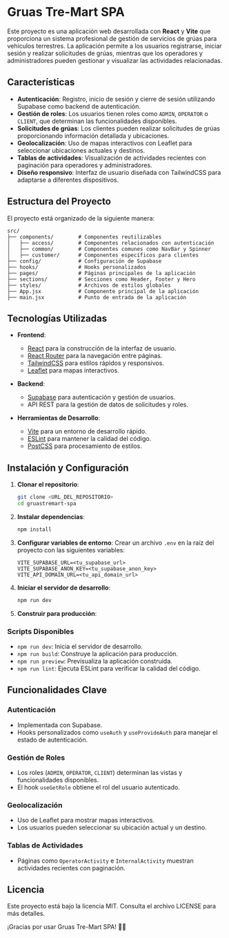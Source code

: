 # Gruas Tre-Mart SPA

Este proyecto es una aplicación web desarrollada con **React** y **Vite** que proporciona un sistema profesional de gestión de servicios de grúas para vehículos terrestres. La aplicación permite a los usuarios registrarse, iniciar sesión y realizar solicitudes de grúas, mientras que los operadores y administradores pueden gestionar y visualizar las actividades relacionadas.

## Características

- **Autenticación**: Registro, inicio de sesión y cierre de sesión utilizando Supabase como backend de autenticación.
- **Gestión de roles**: Los usuarios tienen roles como `ADMIN`, `OPERATOR` o `CLIENT`, que determinan las funcionalidades disponibles.
- **Solicitudes de grúas**: Los clientes pueden realizar solicitudes de grúas proporcionando información detallada y ubicaciones.
- **Geolocalización**: Uso de mapas interactivos con Leaflet para seleccionar ubicaciones actuales y destinos.
- **Tablas de actividades**: Visualización de actividades recientes con paginación para operadores y administradores.
- **Diseño responsivo**: Interfaz de usuario diseñada con TailwindCSS para adaptarse a diferentes dispositivos.

## Estructura del Proyecto

El proyecto está organizado de la siguiente manera:

```
src/
├── components/        # Componentes reutilizables
│   ├── access/        # Componentes relacionados con autenticación
│   ├── common/        # Componentes comunes como NavBar y Spinner
│   ├── customer/      # Componentes específicos para clientes
├── config/            # Configuración de Supabase
├── hooks/             # Hooks personalizados
├── pages/             # Páginas principales de la aplicación
├── sections/          # Secciones como Header, Footer y Hero
├── styles/            # Archivos de estilos globales
├── App.jsx            # Componente principal de la aplicación
├── main.jsx           # Punto de entrada de la aplicación
```

## Tecnologías Utilizadas

- **Frontend**:
  - [React](https://reactjs.org/) para la construcción de la interfaz de usuario.
  - [React Router](https://reactrouter.com/) para la navegación entre páginas.
  - [TailwindCSS](https://tailwindcss.com/) para estilos rápidos y responsivos.
  - [Leaflet](https://leafletjs.com/) para mapas interactivos.

- **Backend**:
  - [Supabase](https://supabase.com/) para autenticación y gestión de usuarios.
  - API REST para la gestión de datos de solicitudes y roles.

- **Herramientas de Desarrollo**:
  - [Vite](https://vitejs.dev/) para un entorno de desarrollo rápido.
  - [ESLint](https://eslint.org/) para mantener la calidad del código.
  - [PostCSS](https://postcss.org/) para procesamiento de estilos.

## Instalación y Configuración

1. **Clonar el repositorio**:
   ```bash
   git clone <URL_DEL_REPOSITORIO>
   cd gruastremart-spa
   ```

2. **Instalar dependencias**:
   ```bash
   npm install
   ```

3. **Configurar variables de entorno**: Crear un archivo `.env` en la raíz del proyecto con las siguientes variables:
   ```env
   VITE_SUPABASE_URL=<tu_supabase_url>
   VITE_SUPABASE_ANON_KEY=<tu_supabase_anon_key>
   VITE_API_DOMAIN_URL=<tu_api_domain_url>
   ```

4. **Iniciar el servidor de desarrollo**:
   ```bash
   npm run dev
   ```

5. **Construir para producción**:

### Scripts Disponibles

- `npm run dev`: Inicia el servidor de desarrollo.
- `npm run build`: Construye la aplicación para producción.
- `npm run preview`: Previsualiza la aplicación construida.
- `npm run lint`: Ejecuta ESLint para verificar la calidad del código.

## Funcionalidades Clave

### Autenticación

- Implementada con Supabase.
- Hooks personalizados como `useAuth` y `useProvideAuth` para manejar el estado de autenticación.

### Gestión de Roles

- Los roles (`ADMIN`, `OPERATOR`, `CLIENT`) determinan las vistas y funcionalidades disponibles.
- El hook `useGetRole` obtiene el rol del usuario autenticado.

### Geolocalización

- Uso de Leaflet para mostrar mapas interactivos.
- Los usuarios pueden seleccionar su ubicación actual y un destino.

### Tablas de Actividades

- Páginas como `OperatorActivity` e `InternalActivity` muestran actividades recientes con paginación.

## Licencia

Este proyecto está bajo la licencia MIT. Consulta el archivo LICENSE para más detalles.

¡Gracias por usar Gruas Tre-Mart SPA! 🚗🚨
